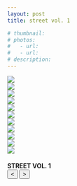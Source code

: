 ```yaml
---
layout: post
title: street vol. 1

# thumbnail:
# photos: 
#   - url: 
#   - url: 
# description:
---
```


<div class="siema01">
  <div><img src="{{ site.baseurl }}/assets/photos/street-vol-1/1.jpg"></div>
  <div><img src="{{ site.baseurl }}/assets/photos/street-vol-1/2.jpg"></div>
  <div><img src="{{ site.baseurl }}/assets/photos/street-vol-1/3.jpg"></div>
  <div><img src="{{ site.baseurl }}/assets/photos/street-vol-1/4.jpg"></div>
  <div><img src="{{ site.baseurl }}/assets/photos/street-vol-1/5.jpg"></div>
  <div><img src="{{ site.baseurl }}/assets/photos/street-vol-1/6.jpg"></div>
  <div><img src="{{ site.baseurl }}/assets/photos/street-vol-1/7.jpg"></div>
  <div><img src="{{ site.baseurl }}/assets/photos/street-vol-1/8.jpg"></div>
  <div><img src="{{ site.baseurl }}/assets/photos/street-vol-1/9.jpg"></div>
  <div><img src="{{ site.baseurl }}/assets/photos/street-vol-1/10.jpg"></div>
  <div><img src="{{ site.baseurl }}/assets/photos/street-vol-1/11.jpg"></div>
</div>
<h4>
  STREET VOL. 1
  <div class="align-right">
    <button class="prev01"> < </button>
    <button class="next01"> > </button>
  </div>
</h4>

<script src="{{ site.baseurl }}/javascripts/siema.min.js"></script>
<script>
  siema01 = new Siema({
    selector: '.siema01',
    duration: 0,
    easing: 'ease-out',
    draggable: false,
    loop: true});
  document.querySelector('.prev01').addEventListener('click', () => siema01.prev());
  document.querySelector('.next01').addEventListener('click', () => siema01.next());
  document.querySelector('.siema01').addEventListener('click', () => siema01.next());
</script>